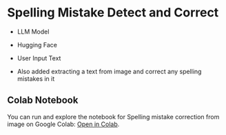 # Spelling Mistake Detect and Correct

- LLM Model
- Hugging Face
- User Input Text

- Also added extracting a text from image and correct any spelling mistakes in it


## Colab Notebook

You can run and explore the notebook for Spelling mistake correction from image on Google Colab: [Open in Colab](https://colab.research.google.com/drive/1HUAxrRXZqkTQFl36FvFcE5uXu9VCsqOW?usp=sharing).
